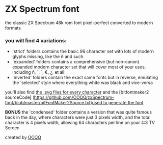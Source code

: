 # ZX Spectrum font
the classic ZX Spectrum 48k rom font pixel-perfect converted to modern formats

### you will find 4 variations:
- 'strict' folders contains the basic 96 character set with lots of modern glyphs missing, like the ñ and such
- 'expanded' folders contains a comprehensive (but non-canon) expanded modern character set that will cover most of your uses, including ñ, `, ´, €, ¿,  et all
- 'inverted' folders contain the exact same fonts but in reverse, emulating the 'selected' style where everything white was black and vice-versa

you'll also find [the .svg files for every character](https://github.com/OOQQ/zxSpectrum-font/tree/master/vectorGlyphs) and the [bitfontmaker2 sourceCode] (https://github.com/OOQQ/zxSpectrum-font/blob/master/bitFontMaker2Source.txt)[used to generate the font](https://www.pentacom.jp/pentacom/bitfontmaker2/) 

**BONUS** the 'condensed' folder contains a version that was quite famous back in the day, where characters were just 3 pixels width, and the total character is 4 pixels width, allowing 64 characters per line on your 4:3 TV Screen

created by [OOQQ](https://github.com/OOQQ/)
